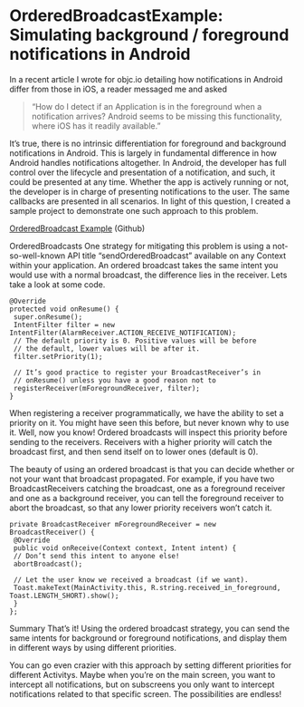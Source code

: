 OrderedBroadcastExample: Simulating background / foreground notifications in Android
=======================

In a recent article I wrote for objc.io detailing how notifications in Android differ from those in iOS, a reader messaged me and asked 

>“How do I detect if an Application is in the foreground when a notification arrives? Android seems to be missing this functionality, where iOS has it readily available.”

It’s true, there is no intrinsic differentiation for foreground and background notifications in Android. This is largely in fundamental difference in how Android handles notifications altogether. In Android, the developer has full control over the lifecycle and presentation of a notification, and such, it could be presented at any time. Whether the app is actively running or not, the developer is in charge of presenting notifications to the user. The same callbacks are presented in all scenarios. In light of this question, I created a sample project to demonstrate one such approach to this problem.

[OrderedBroadcast Example](https://github.com/kevinthecity/OrderedBroadcastExample "OrderedBroadcast Example") (Github)

OrderedBroadcasts One strategy for mitigating this problem is using a not-so-well-known API title “sendOrderedBroadcast” available on any Context within your application. An ordered broadcast takes the same intent you would use with a normal broadcast, the difference lies in the receiver. Lets take a look at some code.

	@Override
	protected void onResume() {
	 super.onResume();
	 IntentFilter filter = new IntentFilter(AlarmReceiver.ACTION_RECEIVE_NOTIFICATION);
	 // The default priority is 0. Positive values will be before
	 // the default, lower values will be after it.
	 filter.setPriority(1);

	 // It’s good practice to register your BroadcastReceiver’s in
	 // onResume() unless you have a good reason not to
	 registerReceiver(mForegroundReceiver, filter);
	}

When registering a receiver programmatically, we have the ability to set a priority on it. You might have seen this before, but never known why to use it. Well, now you know! Ordered broadcasts will inspect this priority before sending to the receivers. Receivers with a higher priority will catch the broadcast first, and then send itself on to lower ones (default is 0).

The beauty of using an ordered broadcast is that you can decide whether or not your want that broadcast propagated. For example, if you have two BroadcastReceivers catching the broadcast, one as a foreground receiver and one as a background receiver, you can tell the foreground receiver to abort the broadcast, so that any lower priority receivers won’t catch it.

	private BroadcastReceiver mForegroundReceiver = new BroadcastReceiver() {
	 @Override
	 public void onReceive(Context context, Intent intent) {
	 // Don’t send this intent to anyone else!
	 abortBroadcast();

	 // Let the user know we received a broadcast (if we want).
	 Toast.makeText(MainActivity.this, R.string.received_in_foreground, Toast.LENGTH_SHORT).show();
	 }
	};

Summary That’s it! Using the ordered broadcast strategy, you can send the same intents for background or foreground notifications, and display them in different ways by using different priorities.

You can go even crazier with this approach by setting different priorities for different Activitys. Maybe when you’re on the main screen, you want to intercept all notifications, but on subscreens you only want to intercept notifications related to that specific screen. The possibilities are endless!

